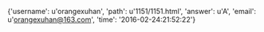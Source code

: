 {'username': u'orangexuhan', 'path': u'1151/1151.html', 'answer': u'A', 'email': u'orangexuhan@163.com', 'time': '2016-02-24:21:52:22'}